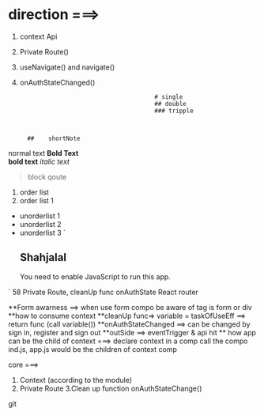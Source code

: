 # direction ===> 
   1. context Api 
   2. Private Route()
   3. useNavigate() and navigate() 
   4. onAuthStateChanged() 
   
                                                # single 
                                                ## double 
                                                ### tripple 
                     
                     
 
            ##    shortNote  

normal text 
**Bold Text**         
**bold text**
*italic text*
> block qoute 
1. order list 
2. order list 1 
- unorderlist 1 
- unorderlist 2 
- unorderlist 3
`
  <h2>Shahjalal</h2>
   <noscript>You need to enable JavaScript to run this app.</noscript>
`
58 Private Route, cleanUp func onAuthState React router 

**Form awarness ==> when use form compo be aware of  tag is form or div 
**how to consume context 
**cleanUp func=> variable = taskOfUseEff ==> return func (call variable())
**onAuthStateChanged ==> can be changed by sign in, register and sign out 
**outSide ==> eventTrigger & api hit 
** how app can be the child of context ===> declare context in a comp call the compo ind.js, app.js would be the children of context comp 
 
core ===> 
1. Context (according to the module) 
2. Private Route 
3.Clean up function onAuthStateChange()

git 